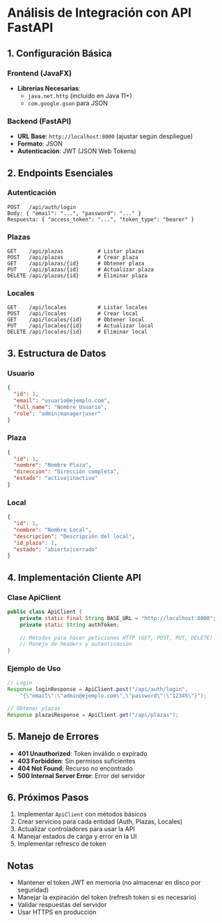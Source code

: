 # Análisis de Integración con API FastAPI

## 1. Configuración Básica

### Frontend (JavaFX)
- **Librerías Necesarias**:
  - `java.net.http` (incluido en Java 11+)
  - `com.google.gson` para JSON

### Backend (FastAPI)
- **URL Base**: `http://localhost:8000` (ajustar según despliegue)
- **Formato**: JSON
- **Autenticación**: JWT (JSON Web Tokens)

## 2. Endpoints Esenciales

### Autenticación
```
POST   /api/auth/login
Body: { "email": "...", "password": "..." }
Respuesta: { "access_token": "...", "token_type": "bearer" }
```

### Plazas
```
GET    /api/plazas           # Listar plazas
POST   /api/plazas           # Crear plaza
GET    /api/plazas/{id}      # Obtener plaza
PUT    /api/plazas/{id}      # Actualizar plaza
DELETE /api/plazas/{id}      # Eliminar plaza
```

### Locales
```
GET    /api/locales          # Listar locales
POST   /api/locales          # Crear local
GET    /api/locales/{id}     # Obtener local
PUT    /api/locales/{id}     # Actualizar local
DELETE /api/locales/{id}     # Eliminar local
```

## 3. Estructura de Datos

### Usuario
```json
{
  "id": 1,
  "email": "usuario@ejemplo.com",
  "full_name": "Nombre Usuario",
  "role": "admin|manager|user"
}
```

### Plaza
```json
{
  "id": 1,
  "nombre": "Nombre Plaza",
  "direccion": "Dirección completa",
  "estado": "activo|inactivo"
}
```

### Local
```json
{
  "id": 1,
  "nombre": "Nombre Local",
  "descripcion": "Descripción del local",
  "id_plaza": 1,
  "estado": "abierto|cerrado"
}
```

## 4. Implementación Cliente API

### Clase ApiClient
```java
public class ApiClient {
    private static final String BASE_URL = "http://localhost:8000";
    private static String authToken;
    
    // Métodos para hacer peticiones HTTP (GET, POST, PUT, DELETE)
    // Manejo de headers y autenticación
}
```

### Ejemplo de Uso
```java
// Login
Response loginResponse = ApiClient.post("/api/auth/login", 
    "{\"email\":\"admin@ejemplo.com\",\"password\":\"12345\"}");

// Obtener plazas
Response plazasResponse = ApiClient.get("/api/plazas");
```

## 5. Manejo de Errores
- **401 Unauthorized**: Token inválido o expirado
- **403 Forbidden**: Sin permisos suficientes
- **404 Not Found**: Recurso no encontrado
- **500 Internal Server Error**: Error del servidor

## 6. Próximos Pasos
1. Implementar `ApiClient` con métodos básicos
2. Crear servicios para cada entidad (Auth, Plazas, Locales)
3. Actualizar controladores para usar la API
4. Manejar estados de carga y error en la UI
5. Implementar refresco de token

## Notas
- Mantener el token JWT en memoria (no almacenar en disco por seguridad)
- Manejar la expiración del token (refresh token si es necesario)
- Validar respuestas del servidor
- Usar HTTPS en producción
